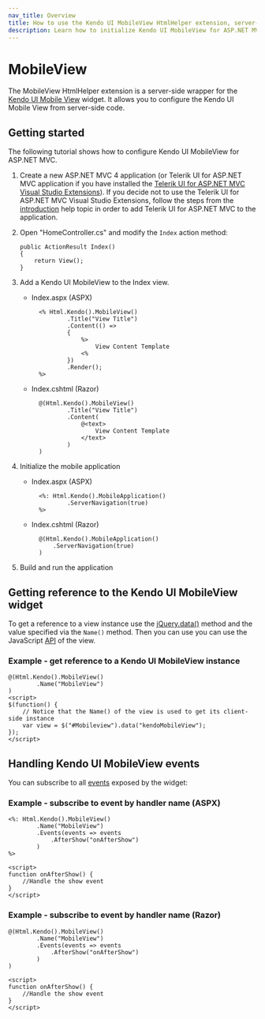 ```yaml
---
nav_title: Overview
title: How to use the Kendo UI MobileView HtmlHelper extension, server-side ASP.NET MVC wrapper for Kendo UI Mobile View widget
description: Learn how to initialize Kendo UI MobileView for ASP.NET MVC, handle Kendo UI MobileView Events, access an existing view with MobileView HtmlHelper extension documentation.
---
```


# MobileView

The MobileView HtmlHelper extension is a server-side wrapper for the [Kendo UI Mobile View](/api/mobile/view) widget. It allows you to configure the Kendo UI Mobile View
from server-side code.

## Getting started

The following tutorial shows how to configure Kendo UI MobileView for ASP.NET MVC.

1.  Create a new ASP.NET MVC 4 application (or Telerik UI for ASP.NET MVC application if you have installed the [Telerik UI for ASP.NET MVC Visual Studio Extensions](/getting-started/using-kendo-with/aspnet-mvc/introduction#kendo-ui-for-asp.net-mvc-visual-studio-extensions)).
If you decide not to use the Telerik UI for ASP.NET MVC Visual Studio Extensions, follow the steps from the [introduction](/getting-started/using-kendo-with/aspnet-mvc/introduction) help topic in order
to add Telerik UI for ASP.NET MVC to the application.
1.  Open "HomeController.cs" and modify the `Index` action method:

        public ActionResult Index()
        {
            return View();
        }

1. Add a Kendo UI MobileView to the Index view.
    - Index.aspx (ASPX)

            <% Html.Kendo().MobileView()
                    .Title("View Title")
                    .Content(() =>
                    {
                        %>
                            View Content Template
                        <%
                    })
                    .Render();
            %>

    - Index.cshtml (Razor)

            @(Html.Kendo().MobileView()
                    .Title("View Title")
                    .Content(
                        @<text>
                            View Content Template
                        </text>
                    )
            )

1. Initialize the mobile application
    - Index.aspx (ASPX)

            <%: Html.Kendo().MobileApplication()
                    .ServerNavigation(true)
            %>

    - Index.cshtml (Razor)

            @(Html.Kendo().MobileApplication()
                .ServerNavigation(true)
            )

1. Build and run the application

## Getting reference to the Kendo UI MobileView widget

To get a reference to a view instance use the [jQuery.data()](http://api.jquery.com/jQuery.data/) method and the value specified via the `Name()` method.
Then you can use you can use the JavaScript [API](/api/mobile/view#methods) of the view.

### Example - get reference to a Kendo UI MobileView instance

    @(Html.Kendo().MobileView()
            .Name("MobileView")
    )
    <script>
    $(function() {
        // Notice that the Name() of the view is used to get its client-side instance
        var view = $("#Mobileview").data("kendoMobileView");
    });
    </script>


## Handling Kendo UI MobileView events

You can subscribe to all [events](/api/mobile/view#events) exposed by the widget:

### Example - subscribe to event by handler name (ASPX)

    <%: Html.Kendo().MobileView()
            .Name("MobileView")
            .Events(events => events
                .AfterShow("onAfterShow")
            )
    %>

    <script>
    function onAfterShow() {
        //Handle the show event
    }
    </script>


### Example - subscribe to event by handler name (Razor)

    @(Html.Kendo().MobileView()
            .Name("MobileView")
            .Events(events => events
                .AfterShow("onAfterShow")
            )
    )

    <script>
    function onAfterShow() {
        //Handle the show event
    }
    </script>
